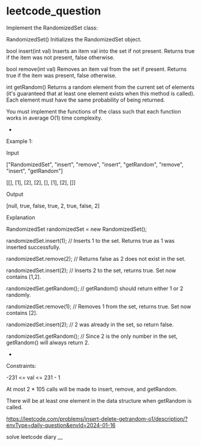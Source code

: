 # leetcode_question


Implement the RandomizedSet class:

RandomizedSet() Initializes the RandomizedSet object.


bool insert(int val) Inserts an item val into the set if not present. Returns true if the item was not present, false otherwise.


bool remove(int val) Removes an item val from the set if present. Returns true if the item was present, false otherwise.


int getRandom() Returns a random element from the current set of elements (it's guaranteed that at least one element exists when this method is called). Each element must have the same probability of being returned.


You must implement the functions of the class such that each function works in average O(1) time complexity.




-




 

Example 1:

Input

["RandomizedSet", "insert", "remove", "insert", "getRandom", "remove", "insert", "getRandom"]

[[], [1], [2], [2], [], [1], [2], []]

Output

[null, true, false, true, 2, true, false, 2]



Explanation

RandomizedSet randomizedSet = new RandomizedSet();

randomizedSet.insert(1); // Inserts 1 to the set. Returns true as 1 was inserted successfully.

randomizedSet.remove(2); // Returns false as 2 does not exist in the set.

randomizedSet.insert(2); // Inserts 2 to the set, returns true. Set now contains [1,2].

randomizedSet.getRandom(); // getRandom() should return either 1 or 2 randomly.

randomizedSet.remove(1); // Removes 1 from the set, returns true. Set now contains [2].

randomizedSet.insert(2); // 2 was already in the set, so return false.

randomizedSet.getRandom(); // Since 2 is the only number in the set, getRandom() will always return 2.




-




 

Constraints:

-231 <= val <= 231 - 1

At most 2 * 105 calls will be made to insert, remove, and getRandom.

There will be at least one element in the data structure when getRandom is called.





https://leetcode.com/problems/insert-delete-getrandom-o1/description/?envType=daily-question&envId=2024-01-16

solve leetcode diary
__
